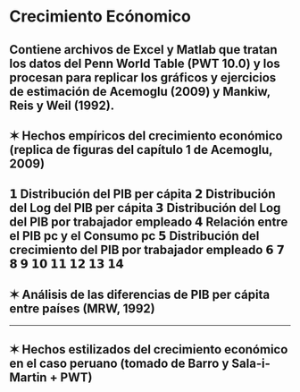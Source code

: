 # Crecimiento Ecónomico
Contiene archivos de Excel y Matlab que tratan los datos del Penn World Table (PWT 10.0) y los procesan para replicar los gráficos y ejercicios de estimación de Acemoglu (2009) y Mankiw, Reis y Weil (1992).
---------------------------------------------------------------------------------------------------------
✶ Hechos empíricos del crecimiento económico (replica de figuras del capítulo 1 de Acemoglu, 2009)
---------------------------------------------------------------------------------------------------------
𝟭 Distribución del PIB per cápita
𝟮 Distribución del Log del PIB per cápita
𝟯 Distribución del Log del PIB por trabajador empleado
𝟰 Relación entre el PIB pc y el Consumo pc
𝟱 Distribución del crecimiento del PIB por trabajador empleado
𝟲 
𝟳
𝟴
𝟵
𝟭𝟬
𝟭𝟭
𝟭𝟮
𝟭𝟯
𝟭𝟰
---------------------------------------------------------------------------------------------------------
✶ Análisis de las diferencias de PIB per cápita entre países (MRW, 1992)
---------------------------------------------------------------------------------------------------------

---------------------------------------------------------------------------------------------------------
✶ Hechos estilizados del crecimiento económico en el caso peruano (tomado de Barro y Sala-i-Martin + PWT)
---------------------------------------------------------------------------------------------------------
